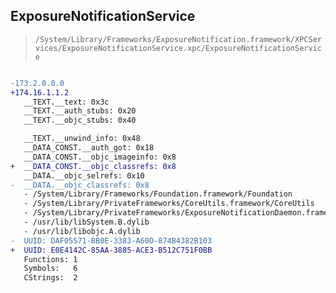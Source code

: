 ## ExposureNotificationService

> `/System/Library/Frameworks/ExposureNotification.framework/XPCServices/ExposureNotificationService.xpc/ExposureNotificationService`

```diff

-173.2.0.0.0
+174.16.1.1.2
   __TEXT.__text: 0x3c
   __TEXT.__auth_stubs: 0x20
   __TEXT.__objc_stubs: 0x40

   __TEXT.__unwind_info: 0x48
   __DATA_CONST.__auth_got: 0x18
   __DATA_CONST.__objc_imageinfo: 0x8
+  __DATA_CONST.__objc_classrefs: 0x8
   __DATA.__objc_selrefs: 0x10
-  __DATA.__objc_classrefs: 0x8
   - /System/Library/Frameworks/Foundation.framework/Foundation
   - /System/Library/PrivateFrameworks/CoreUtils.framework/CoreUtils
   - /System/Library/PrivateFrameworks/ExposureNotificationDaemon.framework/ExposureNotificationDaemon
   - /usr/lib/libSystem.B.dylib
   - /usr/lib/libobjc.A.dylib
-  UUID: DAF05571-BB0E-3383-A60D-874B4382B103
+  UUID: E0E4142C-85AA-3885-ACE3-B512C751F0BB
   Functions: 1
   Symbols:   6
   CStrings:  2

```
